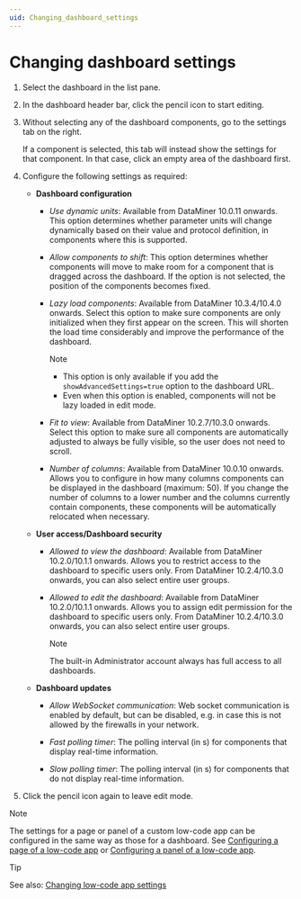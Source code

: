 ```yaml
---
uid: Changing_dashboard_settings
---
```


# Changing dashboard settings

1. Select the dashboard in the list pane.

1. In the dashboard header bar, click the pencil icon to start editing.

1. Without selecting any of the dashboard components, go to the settings tab on the right.

   If a component is selected, this tab will instead show the settings for that component. In that case, click an empty area of the dashboard first.

1. Configure the following settings as required:

   - **Dashboard configuration**

     - *Use dynamic units*: Available from DataMiner 10.0.11 onwards. This option determines whether parameter units will change dynamically based on their value and protocol definition, in components where this is supported.

     - *Allow components to shift*: This option determines whether components will move to make room for a component that is dragged across the dashboard. If the option is not selected, the position of the components becomes fixed.

     - *Lazy load components*: Available from DataMiner 10.3.4/10.4.0 onwards. Select this option to make sure components are only initialized when they first appear on the screen. This will shorten the load time considerably and improve the performance of the dashboard. <!-- RN 35469 -->

       > [!NOTE]
       >
       > - This option is only available if you add the `showAdvancedSettings=true` option to the dashboard URL.
       > - Even when this option is enabled, components will not be lazy loaded in edit mode.

     - *Fit to view*: Available from DataMiner 10.2.7/10.3.0 onwards. Select this option to make sure all components are automatically adjusted to always be fully visible, so the user does not need to scroll.

     - *Number of columns*: Available from DataMiner 10.0.10 onwards. Allows you to configure in how many columns components can be displayed in the dashboard (maximum: 50). If you change the number of columns to a lower number and the columns currently contain components, these components will be automatically relocated when necessary.

   - **User access/Dashboard security**

     - *Allowed to view the dashboard*: Available from DataMiner 10.2.0/10.1.1 onwards. Allows you to restrict access to the dashboard to specific users only. From DataMiner 10.2.4/10.3.0 onwards, you can also select entire user groups.

     - *Allowed to edit the dashboard*: Available from DataMiner 10.2.0/10.1.1 onwards. Allows you to assign edit permission for the dashboard to specific users only. From DataMiner 10.2.4/10.3.0 onwards, you can also select entire user groups.

       > [!NOTE]
       > The built-in Administrator account always has full access to all dashboards.

   - **Dashboard updates**

     - *Allow WebSocket communication*: Web socket communication is enabled by default, but can be disabled, e.g. in case this is not allowed by the firewalls in your network.

     - *Fast polling timer*: The polling interval (in s) for components that display real-time information.

     - *Slow polling timer*: The polling interval (in s) for components that do not display real-time information.

1. Click the pencil icon again to leave edit mode.

> [!NOTE]
> The settings for a page or panel of a custom low-code app can be configured in the same way as those for a dashboard. See [Configuring a page of a low-code app](xref:LowCodeApps_page_config) or [Configuring a panel of a low-code app](xref:LowCodeApps_panel_config).

> [!TIP]
> See also: [Changing low-code app settings](xref:Changing_low-code_app_settings)